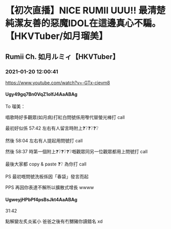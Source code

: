 # 【初次直播】NICE RUMII UUU!! 最清楚純潔友善的惡魔IDOL在這邊真心不騙。【HKVTuber/如月瑠美】

## Rumii Ch. 如月ルミィ【HKVTuber】

### 2021-01-20 12:00:41

https://www.youtube.com/watch?v=-GTx-cievm8

#### Ugy49gq7Bn0VqZ1oIfJ4AaABAg

To 瑠美：

唱歌時好多觀眾(如月病)打紅白問號係用嚟代替螢光棒打 call

最初好似係 57:42 左右有人留言時附上❓❔❓❔❓❔

然後 58:04 左右有人提起用問號打 call

然後 58:37 時第一個附上❓❔❓❔❓❔嘅觀眾同另一位觀眾都用上問號打 call

最後大家都 copy & paste ❓❔ 為你打 call



PS 最初嘅問號洗板係因「春袋」發言而起

PPS 再因你表達不解所以擴散式增長 wwww



#### UgweyjHPbPf4psBsJkt4AaABAg

31:42

 點解變左炙炎鯊小 爸爸之後有冇嬲豬你讀錯名 xd

